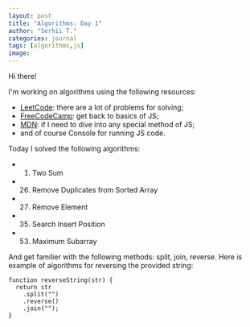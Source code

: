 ```yaml
---
layout: post
title: "Algorithms: Day 1"
author: "Serhii T."
categories: journal
tags: [algorithms,js]
image: 
---
```


Hi there!

I'm working on algorithms using the following resources:
- [LeetCode](https://leetcode.com/problemset/algorithms/?page=1&topicSlugs=array&difficulty=EASY): there are a lot of problems for solving;
- [FreeCodeCamp](https://www.freecodecamp.org/learn/javascript-algorithms-and-data-structures/): get back to basics of JS;
- [MDN](https://developer.mozilla.org/en-US/docs/Web/JavaScript): if I need to dive into any special method of JS;
- and of course Console for running JS code.

Today I solved the following algorithms:
- 1. Two Sum
- 26. Remove Duplicates from Sorted Array
- 27. Remove Element
- 35. Search Insert Position
- 53. Maximum Subarray

And get familier with the following methods: split, join, reverse.
Here is example of algorithms for reversing the provided string:
```
function reverseString(str) {
  return str
    .split("")
    .reverse()
    .join("");
}
```

